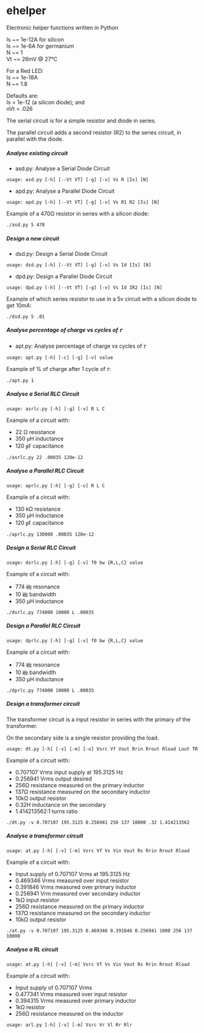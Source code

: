 # ehelper
Electronic helper functions written in Python

Is ~= 1e-12A for silicon\
Is ~= 1e-6A for germanium\
N ~= 1\
Vt ~= 26mV @ 27°C

For a Red LED:\
Is ~= 1e-18A\
N ~= 1.8

Defaults are:\
Is = 1e-12 (a silicon diode); and\
nVt = .026

The serial circuit is for a simple resistor and diode in series.

The parallel circuit adds a second resistor (R2) to the series circuit,
in parallel with the diode.

##### Analyse existing circuit
- asd.py: Analyse a Serial Diode Circuit
```
usage: asd.py [-h] [--Vt VT] [-g] [-v] Vs R [Is] [N]
```
- apd.py: Analyse a Parallel Diode Circuit
```
usage: apd.py [-h] [--Vt VT] [-g] [-v] Vs R1 R2 [Is] [N]
```

Example of a 470Ω resistor in series with a silicon diode:
```
./asd.py 5 470
```

##### Design a new circuit
- dsd.py: Design a Serial Diode Circuit
```
usage: dsd.py [-h] [--Vt VT] [-g] [-v] Vs Id [Is] [N]
```
- dpd.py: Design a Parallel Diode Circuit
```
usage: dpd.py [-h] [--Vt VT] [-g] [-v] Vs Id IR2 [Is] [N]
```

Example of which series resistor to use in a 5v circuit with 
a silicon diode to get 10mA:
```
./dsd.py 5 .01
```

##### Analyse percentage of charge vs cycles of 𝜏
- apt.py: Analyse percentage of charge vs cycles of 𝜏
```
usage: apt.py [-h] [-c] [-g] [-v] value
```

Example of % of charge after 1 cycle of 𝜏:
```
./apt.py 1
```
##### Analyse a Serial RLC Circuit
```
usage: asrlc.py [-h] [-g] [-v] R L C
```

Example of a circuit with:
-  22  Ω resistance
- 350 µH inductance
- 120 ㎊ capacitance 

```
./asrlc.py 22 .00035 120e-12
```

##### Analyse a Parallel RLC Circuit
```
usage: aprlc.py [-h] [-g] [-v] R L C
```

Example of a circuit with: 
- 130 kΩ resistance
- 350 µH inductance
- 120 ㎊ capacitance

```
./aprlc.py 130000 .00035 120e-12
```

##### Design a Serial RLC Circuit
```
usage: dsrlc.py [-h] [-g] [-v] f0 bw {R,L,C} value
```

Example of a circuit with:
- 774 ㎑ resonance
-  10 ㎑ bandwidth
- 350 µH inductance

```
./dsrlc.py 774000 10000 L .00035
```

##### Design a Parallel RLC Circuit
```
usage: dprlc.py [-h] [-g] [-v] f0 bw {R,L,C} value
```

Example of a circuit with:
- 774 ㎑ resonance
-  10 ㎑ bandwidth
- 350 µH inductance

```
./dprlc.py 774000 10000 L .00035
```

##### Design a transformer circuit

The transformer circuit is a input resistor in series with the primary of the transformer.

On the secondary side is a single resistor providing the load.
```
usage: dt.py [-h] [-v] [-m] [-o] Vsrc Vf Vout Rrin Rrout Rload Lout TR
```

Example of a circuit with:
- 0.707107 Vrms input supply at 195.3125 Hz
- 0.256941 Vrms output desired
- 256Ω resistance measured on the primary inductor
- 137Ω resistance measured on the secondary inductor
- 10kΩ output resistor
- 0.32H inductance on the secondary
- 1.414213562:1 turns ratio

```
./dt.py -v 0.707107 195.3125 0.256941 256 137 10000 .32 1.414213562
```

##### Analyse a transformer circuit
```
usage: at.py [-h] [-v] [-m] Vsrc Vf Vs Vin Vout Rs Rrin Rrout Rload
```

Example of a circuit with:
- Input supply of 0.707107 Vrms at 195.3125 Hz
- 0.469346 Vrms measured over input resistor
- 0.391846 Vrms measured over primary inductor
- 0.256941 Vrm measured over secondary inductor
- 1kΩ input resistor
- 256Ω resistance measured on the primary inductor
- 137Ω resistance measured on the secondary inductor
- 10kΩ output resistor

```
./at.py -v 0.707107 195.3125 0.469346 0.391846 0.256941 1000 256 137 10000
```

##### Analyse a RL circuit
```
usage: at.py [-h] [-v] [-m] Vsrc Vf Vs Vin Vout Rs Rrin Rrout Rload
```

Example of a circuit with:
- Input supply of 0.707107 Vrms
- 0.477341 Vrms measured over input resistor
- 0.394315 Vrms measured over primary inductor
- 1kΩ resistor
- 256Ω resistance measured on the inductor

```
usage: arl.py [-h] [-v] [-m] Vsrc Vr Vl Rr Rlr
```


